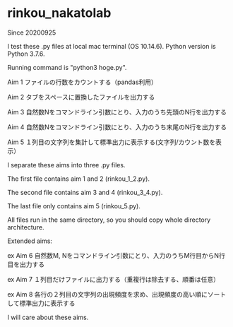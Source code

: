 # rinkou_nakatolab
Since 20200925

I test these .py files at local mac terminal (OS 10.14.6).
Python version is Python 3.7.6.

Running command is "python3 hoge.py".

Aim 1 ファイルの行数をカウントする（pandas利用）

Aim 2 タブをスペースに置換したファイルを出力する

Aim 3 自然数Nをコマンドライン引数にとり、入力のうち先頭のN行を出力する

Aim 4 自然数Nをコマンドライン引数にとり、入力のうち末尾のN行を出力する

Aim 5 １列目の文字列を集計して標準出力に表示する(文字列/カウント数を表示）


I separate these aims into three .py files.

The first file contains aim 1 and 2 (rinkou_1_2.py).

The second file contains aim 3 and 4 (rinkou_3_4.py).

The last file only contains aim 5 (rinkou_5.py).


All files run in the same directory, so you should copy whole directory architecture.



Extended aims:

ex Aim 6 自然数M, Nをコマンドライン引数にとり、入力のうちM行目からN行目を出力する

ex Aim 7 １列目だけファイルに出力する（重複行は除去する、順番は任意）

ex Aim 8 各行の２列目の文字列の出現頻度を求め、出現頻度の高い順にソートして標準出力に表示する


I will care about these aims.
